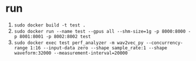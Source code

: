 # run

1. ```sudo docker build -t test .```
2. ```sudo docker run --name test --gpus all --shm-size=1g -p 8000:8000 -p 8001:8001 -p 8002:8002 test```
4. ```sudo docker exec test perf_analyzer -m wav2vec_py --concurrency-range 1:16 --input-data zero --shape sample_rate:1 --shape waveform:32000 --measurement-interval=20000```